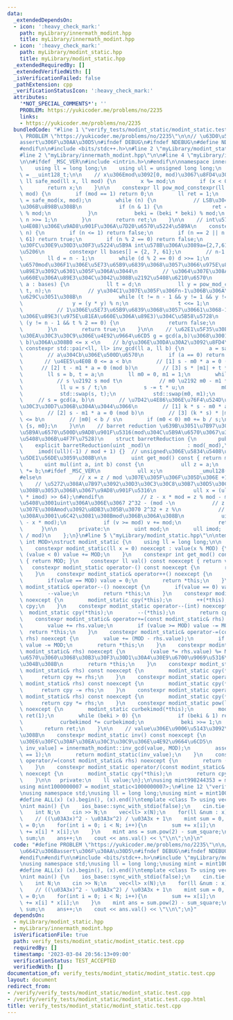 ```yaml
---
data:
  _extendedDependsOn:
  - icon: ':heavy_check_mark:'
    path: myLibrary/innermath_modint.hpp
    title: myLibrary/innermath_modint.hpp
  - icon: ':heavy_check_mark:'
    path: myLibrary/modint_static.hpp
    title: myLibrary/modint_static.hpp
  _extendedRequiredBy: []
  _extendedVerifiedWith: []
  _isVerificationFailed: false
  _pathExtension: cpp
  _verificationStatusIcon: ':heavy_check_mark:'
  attributes:
    '*NOT_SPECIAL_COMMENTS*': ''
    PROBLEM: https://yukicoder.me/problems/no/2235
    links:
    - https://yukicoder.me/problems/no/2235
  bundledCode: "#line 1 \"verify_tests/modint_static/modint_static.test.cpp\"\n#define\
    \ PROBLEM \"https://yukicoder.me/problems/no/2235\"\n\n// \u63D0\u51FA\u6642\u306B\
    assert\u306F\u30AA\u30D5\n#ifndef DEBUG\n#ifndef NDEBUG\n#define NDEBUG\n#endif\n\
    #endif\n\n#include <bits/stdc++.h>\n#line 2 \"myLibrary/modint_static.hpp\"\n\n\
    #line 2 \"myLibrary/innermath_modint.hpp\"\n\n#line 4 \"myLibrary/innermath_modint.hpp\"\
    \n\n#ifdef _MSC_VER\n#include <intrin.h>\n#endif\n\nnamespace innermath_modint{\n\
    \    using ll = long long;\n    using ull = unsigned long long;\n    using u128\
    \ = __uint128_t;\n\n    // x\u306Emod\u3092[0, mod)\u3067\u8FD4\u3059\n    constexpr\
    \ ll safe_mod(ll x, ll mod) {\n        x %= mod;\n        if (x < 0) x += mod;\n\
    \        return x;\n    }\n\n    constexpr ll pow_mod_constexpr(ll x, ll n, ll\
    \ mod) {\n        if (mod == 1) return 0;\n        ll ret = 1;\n        ll beki\
    \ = safe_mod(x, mod);\n        while (n) {\n            // LSB\u304B\u3089\u9806\
    \u306B\u898B\u308B\n            if (n & 1) {\n                ret = (ret * beki)\
    \ % mod;\n            }\n            beki = (beki * beki) % mod;\n           \
    \ n >>= 1;\n        }\n        return ret;\n    }\n\n    // int\u578B(2^32\u4EE5\
    \u4E0B)\u306E\u9AD8\u901F\u306A\u7D20\u6570\u5224\u5B9A\n    constexpr bool is_prime_constexpr(int\
    \ n) {\n        if (n <= 1) return false;\n        if (n == 2 || n == 7 || n ==\
    \ 61) return true;\n        if (n % 2 == 0) return false;\n        // \u30DF\u30E9\
    \u30FC\u30E9\u30D3\u30F3\u5224\u5B9A int\u578B\u306A\u3089a={2,7,61}\u3067\u5341\
    \u5206\n        constexpr ll bases[] = {2, 7, 61};\n        // n-1 = 2^r * d\n\
    \        ll d = n - 1;\n        while (d % 2 == 0) d >>= 1;\n        // \u7D20\
    \u6570mod\u306F1\u306E\u5E73\u65B9\u6839\u3068\u3057\u3066\u975E\u81EA\u660E\u306A\
    \u89E3\u3092\u6301\u305F\u306A\u3044\n        // \u3064\u307E\u308A\u975E\u81EA\
    \u660E\u306A\u89E3\u304C\u3042\u308B\u2192\u5408\u6210\u6570\n        for (ll\
    \ a : bases) {\n            ll t = d;\n            ll y = pow_mod_constexpr(a,\
    \ t, n);\n            // y\u304C1\u307E\u305F\u306Fn-1\u306B\u306A\u308C\u3070\
    \u629C\u3051\u308B\n            while (t != n - 1 && y != 1 && y != n - 1) {\n\
    \                y = (y * y) % n;\n                t <<= 1;\n            }\n \
    \           // 1\u306E\u5E73\u65B9\u6839\u3068\u3057\u30661\u3068-1\u4EE5\u5916\
    \u306E\u89E3(\u975E\u81EA\u660E\u306A\u89E3)\u304C\u5B58\u5728\n            if\
    \ (y != n - 1 && t % 2 == 0) {\n                return false;\n            }\n\
    \        }\n        return true;\n    }\n\n    // \u62E1\u5F35\u30E6\u30FC\u30AF\
    \u30EA\u30C3\u30C9\u306E\u4E92\u9664\u6CD5 g = gcd(a,b)\u3068\u3001ax = g (mod\
    \ b)\u306A\u308B0 <= x <\n    // b/g\u306E\u30DA\u30A2\u3092\u8FD4\u3059\n   \
    \ constexpr std::pair<ll, ll> inv_gcd(ll a, ll b) {\n        a = safe_mod(a, b);\n\
    \        // a\u304Cb\u306E\u500D\u6570\n        if (a == 0) return {b, 0};\n \
    \       // \u4EE5\u4E0B 0 <= a < b\n        // [1] s - m0 * a = 0 (mod b)\n  \
    \      // [2] t - m1 * a = 0 (mod b)\n        // [3] s * |m1| + t * |m0| <= b\n\
    \        ll s = b, t = a;\n        ll m0 = 0, m1 = 1;\n        while (t) {\n \
    \           // s \u2192 s mod t\n            // m0 \u2192 m0 - m1 * (s / t)\n\
    \            ll u = s / t;\n            s -= t * u;\n            m0 -= m1 * u;\n\
    \            std::swap(s, t);\n            std::swap(m0, m1);\n        }\n   \
    \     // s = gcd(a, b)\n        // \u7D42\u4E86\u306E\u76F4\u524D\u306E\u30B9\u30C6\
    \u30C3\u30D7\u306B\u304A\u3044\u3066\n        // [1] k * s - m0 * a = 0 (mod b)\n\
    \        // [2] s - m1 * a = 0 (mod b)\n        // [3] (k * s) * |m1| + s * |m0|\
    \ <= b\n        // |m0| < b / s\n        if (m0 < 0) m0 += b / s;\n        return\
    \ {s, m0};\n    }\n\n    // barret reduction \u639B\u3051\u7B97\u306Emod\u306E\
    \u5B9A\u6570\u500D\u9AD8\u901F\u5316(mod\u304C\u5B9A\u6570\u3067\u306A\u3044\u5834\
    \u5408\u306B\u4F7F\u7528)\n    struct barretReduction {\n       public:\n    \
    \    explicit barretReduction(uint _mod)\n            : mod(_mod),\n         \
    \     imod((ull)(-1) / mod + 1) {}  // unsigned\u306E\u5834\u5408\u3001\u8CA0\u3067\
    \u5DE1\u56DE\u3059\u308B\n\n        uint get_mod() const { return mod; }\n\n \
    \       uint mul(int a, int b) const {\n            ull z = a;\n            z\
    \ *= b;\n#ifdef _MSC_VER\n            ull x;\n            _umul128(z, imod, &x)\n\
    #else\n            // x = z / mod \u307E\u305F\u306F\u305D\u306E +1\n        \
    \    // \u5272\u308A\u7B97\u3092\u30D3\u30C3\u30C8\u30B7\u30D5\u30C8\u306B\u3059\
    \u308B\u3053\u3068\u3067\u9AD8\u901F\u5316\n            ull x = (ull)(((u128)z\
    \ * imod) >> 64);\n#endif\n            // z - x * mod = z % mod - mod \u306E\u5834\
    \u5408\u3001uint\u306A\u306E\u3067 2^32 - (mod -\n            // z % mod) \u3064\
    \u307E\u308Amod\u3092\u8DB3\u305B\u3070 2^32 + z %\n            // mod\u3068\u306A\
    \u308A\u3001\u6C42\u3081\u308Bmod\u306B\u306A\u308B\n            uint v = (uint)(z\
    \ - x * mod);\n            if (v >= mod) v += mod;\n            return v;\n  \
    \      }\n\n       private:\n        uint mod;\n        ull imod;  // ceil(2^64\
    \ / mod)\n    };\n}\n#line 5 \"myLibrary/modint_static.hpp\"\n\ntemplate <const\
    \ int MOD>\nstruct modint_static {\n    using ll = long long;\n\n   public:\n\
    \    constexpr modint_static(ll x = 0) noexcept : value(x % MOD) {\n        if\
    \ (value < 0) value += MOD;\n    }\n    constexpr int get_mod() const noexcept\
    \ { return MOD; }\n    constexpr ll val() const noexcept { return value; }\n \
    \   constexpr modint_static operator-() const noexcept {\n        return modint_static(-value);\n\
    \    }\n    constexpr modint_static& operator++() noexcept {\n        ++value;\n\
    \        if(value == MOD) value = 0;\n        return *this;\n    }\n    constexpr\
    \ modint_static& operator--() noexcept {\n        if(value == 0) value = MOD;\n\
    \        --value;\n        return *this;\n    }\n    constexpr modint_static operator++(int)\
    \ noexcept {\n        modint_static cpy(*this);\n        ++(*this);\n        return\
    \ cpy;\n    }\n    constexpr modint_static operator--(int) noexcept {\n      \
    \  modint_static cpy(*this);\n        --(*this);\n        return cpy;\n    }\n\
    \    constexpr modint_static& operator+=(const modint_static& rhs) noexcept {\n\
    \        value += rhs.value;\n        if (value >= MOD) value -= MOD;\n      \
    \  return *this;\n    }\n    constexpr modint_static& operator-=(const modint_static&\
    \ rhs) noexcept {\n        value += (MOD - rhs.value);\n        if (value >= MOD)\
    \ value -= MOD;\n        return *this;\n    }\n    constexpr modint_static& operator*=(const\
    \ modint_static& rhs) noexcept {\n        (value *= rhs.value) %= MOD; // \u5B9A\
    \u6570\u3060\u3068\u30B3\u30F3\u30D1\u30A4\u30E9\u6700\u9069\u5316\u304C\u304B\
    \u304B\u308B\n        return *this;\n    }\n    constexpr modint_static operator+(const\
    \ modint_static& rhs) const noexcept {\n        modint_static cpy(*this);\n  \
    \      return cpy += rhs;\n    }\n    constexpr modint_static operator-(const\
    \ modint_static& rhs) const noexcept {\n        modint_static cpy(*this);\n  \
    \      return cpy -= rhs;\n    }\n    constexpr modint_static operator*(const\
    \ modint_static& rhs) const noexcept {\n        modint_static cpy(*this);\n  \
    \      return cpy *= rhs;\n    }\n    constexpr modint_static pow(ll beki) const\
    \ noexcept {\n        modint_static curbekimod(*this);\n        modint_static\
    \ ret(1);\n        while (beki > 0) {\n            if (beki & 1) ret *= curbekimod;\n\
    \            curbekimod *= curbekimod;\n            beki >>= 1;\n        }\n \
    \       return ret;\n    }\n\n    // value\u306E\u9006\u5143\u3092\u6C42\u3081\
    \u308B\n    constexpr modint_static inv() const noexcept {\n        // \u62E1\u5F35\
    \u30E6\u30FC\u30AF\u30EA\u30C3\u30C9\u306E\u4E92\u9664\u6CD5\n        auto [gcd_value_mod,\
    \ inv_value] = innermath_modint::inv_gcd(value, MOD);\n        assert(gcd_value_mod\
    \ == 1);\n        return modint_static(inv_value);\n    }\n    constexpr modint_static&\
    \ operator/=(const modint_static& rhs) noexcept {\n        return (*this) *= rhs.inv();\n\
    \    }\n    constexpr modint_static operator/(const modint_static& rhs) const\
    \ noexcept {\n        modint_static cpy(*this);\n        return cpy /= rhs;\n\
    \    }\n\n   private:\n    ll value;\n};\n\nusing mint998244353 = modint_static<998244353>;\n\
    using mint1000000007 = modint_static<1000000007>;\n#line 12 \"verify_tests/modint_static/modint_static.test.cpp\"\
    \nusing namespace std;\nusing ll = long long;\nusing mint = mint1000000007;\n\n\
    #define ALL(x) (x).begin(), (x).end()\ntemplate <class T> using vec = vector<T>;\n\
    \nint main() {\n    ios_base::sync_with_stdio(false);\n    cin.tie(nullptr);\n\
    \    int N;\n    cin >> N;\n    vec<ll> x(N);\n    for(ll &num : x) cin >> num;\n\
    \    // ((\u03A3x)^2 - \u03A3x^2) / \u03A3x + 1\n    mint sum = 0, sum_square\
    \ = 0;\n    for(int i = 0; i < N; i++){\n        sum += x[i];\n        sum_square\
    \ += x[i] * x[i];\n    }\n    mint ans = sum.pow(2) - sum_square;\n    ans /=\
    \ sum;\n    ans++;\n    cout << ans.val() << \"\\n\";\n}\n"
  code: "#define PROBLEM \"https://yukicoder.me/problems/no/2235\"\n\n// \u63D0\u51FA\
    \u6642\u306Bassert\u306F\u30AA\u30D5\n#ifndef DEBUG\n#ifndef NDEBUG\n#define NDEBUG\n\
    #endif\n#endif\n\n#include <bits/stdc++.h>\n#include \"myLibrary/modint_static.hpp\"\
    \nusing namespace std;\nusing ll = long long;\nusing mint = mint1000000007;\n\n\
    #define ALL(x) (x).begin(), (x).end()\ntemplate <class T> using vec = vector<T>;\n\
    \nint main() {\n    ios_base::sync_with_stdio(false);\n    cin.tie(nullptr);\n\
    \    int N;\n    cin >> N;\n    vec<ll> x(N);\n    for(ll &num : x) cin >> num;\n\
    \    // ((\u03A3x)^2 - \u03A3x^2) / \u03A3x + 1\n    mint sum = 0, sum_square\
    \ = 0;\n    for(int i = 0; i < N; i++){\n        sum += x[i];\n        sum_square\
    \ += x[i] * x[i];\n    }\n    mint ans = sum.pow(2) - sum_square;\n    ans /=\
    \ sum;\n    ans++;\n    cout << ans.val() << \"\\n\";\n}"
  dependsOn:
  - myLibrary/modint_static.hpp
  - myLibrary/innermath_modint.hpp
  isVerificationFile: true
  path: verify_tests/modint_static/modint_static.test.cpp
  requiredBy: []
  timestamp: '2023-03-04 20:56:13+09:00'
  verificationStatus: TEST_ACCEPTED
  verifiedWith: []
documentation_of: verify_tests/modint_static/modint_static.test.cpp
layout: document
redirect_from:
- /verify/verify_tests/modint_static/modint_static.test.cpp
- /verify/verify_tests/modint_static/modint_static.test.cpp.html
title: verify_tests/modint_static/modint_static.test.cpp
---
```

